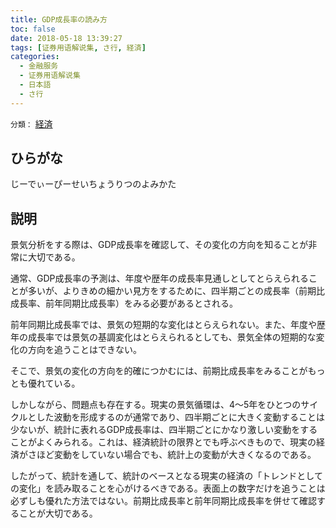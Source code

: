 ```yaml
---
title: GDP成長率の読み方
toc: false
date: 2018-05-18 13:39:27
tags: [证券用语解说集, さ行, 経済]
categories:
  - 金融服务
  - 证券用语解说集
  - 日本語
  - さ行
---
```


`分類：` [経済](/tags/経済/)

## ひらがな

じーでぃーぴーせいちょうりつのよみかた

## 説明

景気分析をする際は、GDP成長率を確認して、その変化の方向を知ることが非常に大切である。

通常、GDP成長率の予測は、年度や歴年の成長率見通しとしてとらえられることが多いが、よりきめの細かい見方をするために、四半期ごとの成長率（前期比成長率、前年同期比成長率）をみる必要があるとされる。

前年同期比成長率では、景気の短期的な変化はとらえられない。また、年度や歴年の成長率では景気の基調変化はとらえられるとしても、景気全体の短期的な変化の方向を追うことはできない。

そこで、景気の変化の方向を的確につかむには、前期比成長率をみることがもっとも優れている。

しかしながら、問題点も存在する。現実の景気循環は、4〜5年をひとつのサイクルとした波動を形成するのが通常であり、四半期ごとに大きく変動することは少ないが、統計に表れるGDP成長率は、四半期ごとにかなり激しい変動をすることがよくみられる。これは、経済統計の限界とでも呼ぶべきもので、現実の経済がさほど変動をしていない場合でも、統計上の変動が大きくなるのである。

したがって、統計を通して、統計のベースとなる現実の経済の「トレンドとしての変化」を読み取ることを心がけるべきである。表面上の数字だけを追うことは必ずしも優れた方法ではない。前期比成長率と前年同期比成長率を併せて確認することが大切である。
